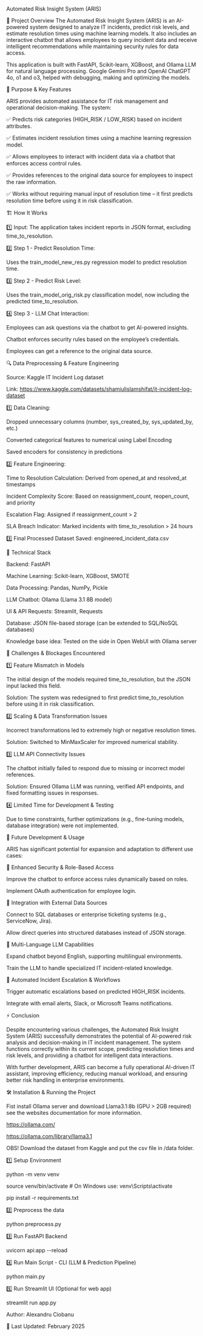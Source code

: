 Automated Risk Insight System (ARIS)

📌 Project Overview
The Automated Risk Insight System (ARIS) is an AI-powered system designed to analyze IT incidents, predict risk levels, and estimate resolution times using machine learning models. It also includes an interactive chatbot that allows employees to query incident data and receive intelligent recommendations while maintaining security rules for data access.

This application is built with FastAPI, Scikit-learn, XGBoost, and Ollama LLM for natural language processing. Google Gemini Pro and OpenAI ChatGPT 4o, o1 and o3, helped with debugging, making and optimizing the models.


🎯 Purpose & Key Features

ARIS provides automated assistance for IT risk management and operational decision-making. The system:

✅ Predicts risk categories (HIGH_RISK / LOW_RISK) based on incident attributes. 

✅ Estimates incident resolution times using a machine learning regression model. 

✅ Allows employees to interact with incident data via a chatbot that enforces access control rules. 


✅ Provides references to the original data source for employees to inspect the raw information. 

✅ Works without requiring manual input of resolution time – it first predicts resolution time before using it in risk classification.


🏗 How It Works

1️⃣ Input: The application takes incident reports in JSON format, excluding time_to_resolution. 

2️⃣ Step 1 - Predict Resolution Time: 

Uses the train_model_new_res.py regression model to predict resolution time. 

3️⃣ Step 2 - Predict Risk Level: 

Uses the train_model_orig_risk.py classification model, now including the predicted time_to_resolution. 

4️⃣ Step 3 - LLM Chat Interaction: 

Employees can ask questions via the chatbot to get AI-powered insights.

Chatbot enforces security rules based on the employee’s credentials.

Employees can get a reference to the original data source.



🔍 Data Preprocessing & Feature Engineering

Source: Kaggle IT Incident Log dataset

Link: https://www.kaggle.com/datasets/shamiulislamshifat/it-incident-log-dataset

1️⃣ Data Cleaning:

Dropped unnecessary columns (number, sys_created_by, sys_updated_by, etc.)

Converted categorical features to numerical using Label Encoding

Saved encoders for consistency in predictions

2️⃣ Feature Engineering:

Time to Resolution Calculation: Derived from opened_at and resolved_at timestamps

Incident Complexity Score: Based on reassignment_count, reopen_count, and priority

Escalation Flag: Assigned if reassignment_count > 2

SLA Breach Indicator: Marked incidents with time_to_resolution > 24 hours

3️⃣ Final Processed Dataset Saved: engineered_incident_data.csv



🔧 Technical Stack

Backend: FastAPI

Machine Learning: Scikit-learn, XGBoost, SMOTE

Data Processing: Pandas, NumPy, Pickle

LLM Chatbot: Ollama (Llama 3.1 8B model)

UI & API Requests: Streamlit, Requests

Database: JSON file-based storage (can be extended to SQL/NoSQL databases)

Knowledge base idea: Tested on the side in Open WebUI with Ollama server 



🚧 Challenges & Blockages Encountered

1️⃣ Feature Mismatch in Models

The initial design of the models required time_to_resolution, but the JSON input lacked this field.

Solution: The system was redesigned to first predict time_to_resolution before using it in risk classification.

2️⃣ Scaling & Data Transformation Issues

Incorrect transformations led to extremely high or negative resolution times.

Solution: Switched to MinMaxScaler for improved numerical stability.

3️⃣ LLM API Connectivity Issues

The chatbot initially failed to respond due to missing or incorrect model references.

Solution: Ensured Ollama LLM was running, verified API endpoints, and fixed formatting issues in responses.

4️⃣ Limited Time for Development & Testing

Due to time constraints, further optimizations (e.g., fine-tuning models, database integration) were not implemented.



🚀 Future Development & Usage

ARIS has significant potential for expansion and adaptation to different use cases:

🔹 Enhanced Security & Role-Based Access

Improve the chatbot to enforce access rules dynamically based on roles.

Implement OAuth authentication for employee login.

🔹 Integration with External Data Sources

Connect to SQL databases or enterprise ticketing systems (e.g., ServiceNow, Jira).

Allow direct queries into structured databases instead of JSON storage.

🔹 Multi-Language LLM Capabilities

Expand chatbot beyond English, supporting multilingual environments.

Train the LLM to handle specialized IT incident-related knowledge.

🔹 Automated Incident Escalation & Workflows

Trigger automatic escalations based on predicted HIGH_RISK incidents.

Integrate with email alerts, Slack, or Microsoft Teams notifications.



⚡ Conclusion

Despite encountering various challenges, the Automated Risk Insight System (ARIS) successfully demonstrates the potential of AI-powered risk analysis and decision-making in IT incident management. The system functions 
correctly within its current scope, predicting resolution times and risk levels, and providing a chatbot for intelligent data interactions.

With further development, ARIS can become a fully operational AI-driven IT assistant, improving efficiency, reducing manual workload, and ensuring better risk handling in enterprise environments.



🛠 Installation & Running the Project

Fist install Ollama server and download Llama3.1:8b (GPU > 2GB required) see the websites documentation for more information.

https://ollama.com/

https://ollama.com/library/llama3.1

OBS! Download the dataset from Kaggle and put the csv file in /data folder.



1️⃣ Setup Environment

python -m venv venv

source venv/bin/activate   # On Windows use: venv\Scripts\activate

pip install -r requirements.txt



2️⃣ Preprocess the data

python preprocess.py



3️⃣ Run FastAPI Backend

uvicorn api:app --reload



4️⃣ Run Main Script - CLI (LLM & Prediction Pipeline)

python main.py



5️⃣ Run Streamlit UI (Optional for web app)

streamlit run app.py



Author: Alexandru Ciobanu

 📅 Last Updated: February 2025


